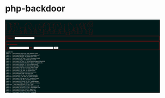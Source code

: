 # php-backdoor

<img alt='blackrose_php_backdoor.png' src='https://raw.githubusercontent.com/BlackRose-coder/php-backdoor/main/blackrose_php_backdoor.png' />
